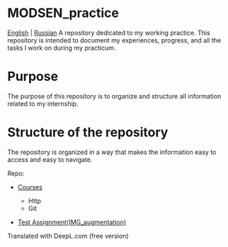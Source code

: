 # MODSEN_practice

[English](README.md) | [Russian](README.ru.md)
A repository dedicated to my working practice. This repository is intended to document my experiences, progress, and all the tasks I work on during my practicum.

# Purpose

The purpose of this repository is to organize and structure all information related to my internship.

# Structure of the repository

The repository is organized in a way that makes the information easy to access and easy to navigate.

Repo:

- [Courses](Courses/README.md)

  - Http
  - Git

- [Test Assignment(IMG_augmentation)](IMG_augmentation/README.md)

Translated with DeepL.com (free version)
